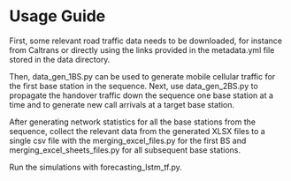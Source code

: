 # Usage Guide

First, some relevant road traffic data needs to be downloaded, for instance from Caltrans or directly using the links provided in the metadata.yml file stored in the data directory.

Then, data_gen_1BS.py can be used to generate mobile cellular traffic for the first base station in the sequence. Next, use data_gen_2BS.py to propagate the handover traffic down the sequence one base station at a time and to generate new call arrivals at a target base station.

After generating network statistics for all the base stations from the sequence, collect the relevant data from the generated XLSX files to a single csv file with the merging_excel_files.py for the first BS and merging_excel_sheets_files.py for all subsequent base stations.

Run the simulations with forecasting_lstm_tf.py.
